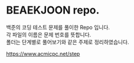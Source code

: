 # BEAEKJOON repo.

백준의 코딩 테스트 문제를 풀이한 Repo 입니다.  
각 파일의 이름은 문제 번호를 뜻합니다.  
폴더는 단계별로 풀어보기와 같은 주제로 정리하였습니다.  

https://www.acmicpc.net/step

